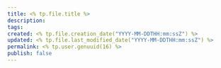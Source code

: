 ```yaml
---
title: <% tp.file.title %>
description:
tags:
created: <% tp.file.creation_date("YYYY-MM-DDTHH:mm:ssZ") %>
updated: <% tp.file.last_modified_date("YYYY-MM-DDTHH:mm:ssZ") %>
permalink: <% tp.user.genuuid(16) %>
publish: false
---
```

